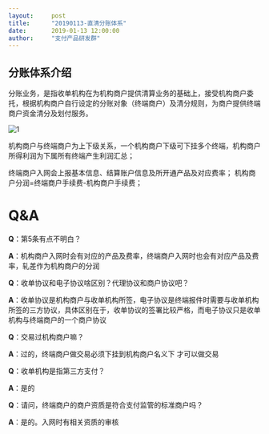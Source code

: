 ```yaml
---  
layout:     post   
title:      "20190113-直清分账体系"  
date:       2019-01-13 12:00:00  
author:     "支付产品研发群"  
---
```


## 分账体系介绍

分账业务，是指收单机构在为机构商户提供清算业务的基础上，接受机构商户委托，根据机构商户自行设定的分账对象（终端商户）及清分规则，为商户提供终端商户资金清分及划付服务。

![1](http://static.cocolian.cn/img/201901/acc.png)

机构商户与终端商户为上下级关系，一个机构商户下级可下挂多个终端，机构商户所得利润为下属所有终端产生利润汇总；

终端商户入网会上报基本信息、结算账户信息及所开通产品及对应费率；
机构商户分润=终端商户手续费-机构商户手续费；

# Q&A
**Q**：第5条有点不明白？

**A**：机构商户入网时会有对应的产品及费率，终端商户入网时也会有对应产品及费率，轧差作为机构商户的分润

**Q**：收单协议和电子协议啥区别？代理协议和商户协议吧？

**A**：收单协议是机构商户与收单机构所签，电子协议是终端报件时需要与收单机构所签的三方协议，具体区别在于，收单协议的签署比较严格，而电子协议只是收单机构与终端商户的一个商户协议

**Q**：交易过机构商户嘛？

**A**：过的，终端商户做交易必须下挂到机构商户名义下  才可以做交易

**Q**：收单机构是指第三方支付？

**A**：是的

**Q**：请问，终端商户的商户资质是符合支付监管的标准商户吗？

**A**：是的。入网时有相关资质的审核
